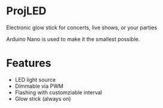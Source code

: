 # ProjLED
Electronic glow stick for concerts, live shows, or your parties

Arduino Nano is used to make it the smallest possible.

# Features

- LED light source
- Dimmable via PWM
- Flashing with customziable interval
- Glow stick (always on)
